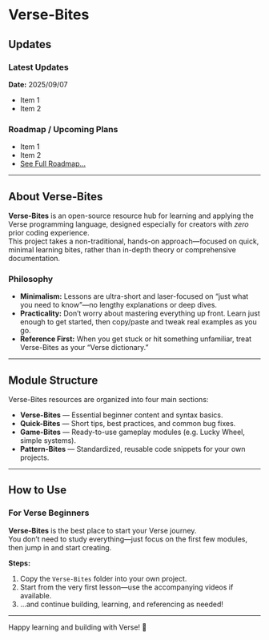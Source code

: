 # Verse-Bites

## Updates

### Latest Updates
**Date:** 2025/09/07  
- Item 1  
- Item 2  

### Roadmap / Upcoming Plans
- Item 1  
- Item 2  
- [See Full Roadmap...](#)  

---

## About Verse-Bites

**Verse-Bites** is an open-source resource hub for learning and applying the Verse programming language, designed especially for creators with *zero* prior coding experience.  
This project takes a non-traditional, hands-on approach—focused on quick, minimal learning bites, rather than in-depth theory or comprehensive documentation.

### Philosophy

- **Minimalism:** Lessons are ultra-short and laser-focused on “just what you need to know”—no lengthy explanations or deep dives.
- **Practicality:** Don’t worry about mastering everything up front. Learn just enough to get started, then copy/paste and tweak real examples as you go.
- **Reference First:** When you get stuck or hit something unfamiliar, treat Verse-Bites as your “Verse dictionary.”

---

## Module Structure

Verse-Bites resources are organized into four main sections:

- **Verse-Bites** — Essential beginner content and syntax basics.
- **Quick-Bites** — Short tips, best practices, and common bug fixes.
- **Game-Bites** — Ready-to-use gameplay modules (e.g. Lucky Wheel, simple systems).
- **Pattern-Bites** — Standardized, reusable code snippets for your own projects.

---

## How to Use

### For Verse Beginners

**Verse-Bites** is the best place to start your Verse journey.  
You don’t need to study everything—just focus on the first few modules, then jump in and start creating.

**Steps:**
1. Copy the `Verse-Bites` folder into your own project.
2. Start from the very first lesson—use the accompanying videos if available.
3. ...and continue building, learning, and referencing as needed!

---

Happy learning and building with Verse! 🚀
